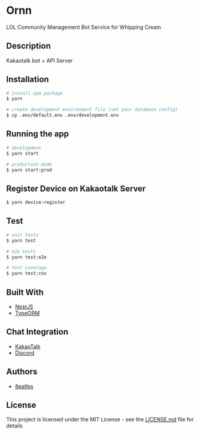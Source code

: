 # Ornn

LOL Community Management Bot Service for Whipping Cream

## Description

Kakaotalk bot + API Server

## Installation

```bash
# install npm package
$ yarn

# create development environment file (set your database config)
$ cp .env/default.env .env/development.env
```

## Running the app

```bash
# development
$ yarn start

# production mode
$ yarn start:prod
```

## Register Device on Kakaotalk Server

```bash
$ yarn device:register
```

## Test

```bash
# unit tests
$ yarn test

# e2e tests
$ yarn test:e2e

# test coverage
$ yarn test:cov
```

## Built With

- [NestJS](https://expressjs.com/en/starter/installing.html)
- [TypeORM](https://expressjs.com/en/starter/installing.html)

## Chat Integration

- [KakaoTalk](https://github.com/storycraft/node-kakao)
- [Discord](https://github.com/discordjs/discord.js)

## Authors

- [8eatles](https://8eatles.github.io)

## License

This project is licensed under the MIT License - see the [LICENSE.md](LICENSE.md) file for details
